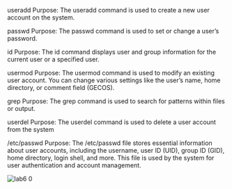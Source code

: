 useradd
Purpose: The useradd command is used to create a new user account on the system.

passwd
Purpose: The passwd command is used to set or change a user’s password.

id
Purpose: The id command displays user and group information for the current user or a specified user.

usermod
Purpose: The usermod command is used to modify an existing user account. 
You can change various settings like the user’s name, home directory, or comment field (GECOS).


grep
Purpose: The grep command is used to search for patterns within files or output.


userdel
Purpose: The userdel command is used to delete a user account from the system

/etc/passwd
Purpose: The /etc/passwd file stores essential information about user accounts, including the username, user ID (UID), group ID (GID), home directory, 
login shell, and more. This file is used by the system for user authentication and account management.

![lab6 0](https://github.com/user-attachments/assets/f071d140-5724-491e-b231-8b82211fa918)


